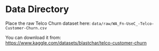 # Data Directory

Place the raw Telco Churn dataset here:
`data/raw/WA_Fn-UseC_-Telco-Customer-Churn.csv`

You can download it from:
https://www.kaggle.com/datasets/blastchar/telco-customer-churn